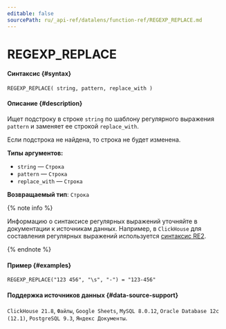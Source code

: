```yaml
---
editable: false
sourcePath: ru/_api-ref/datalens/function-ref/REGEXP_REPLACE.md
---
```


# REGEXP_REPLACE



#### Синтаксис {#syntax}


```
REGEXP_REPLACE( string, pattern, replace_with )
```

#### Описание {#description}
Ищет подстроку в строке `string` по шаблону регулярного выражения `pattern` и заменяет ее строкой `replace_with`.

Если подстрока не найдена, то строка не будет изменена.

**Типы аргументов:**
- `string` — `Строка`
- `pattern` — `Строка`
- `replace_with` — `Строка`


**Возвращаемый тип**: `Строка`

{% note info %}

Информацию о синтаксисе регулярных выражений уточняйте в документации к источникам данных. Например, в `ClickHouse` для составления регулярных выражений используется [синтаксис RE2](https://github.com/google/re2/wiki/Syntax).

{% endnote %}


#### Пример {#examples}

```
REGEXP_REPLACE("123 456", "\s", "-") = "123-456"
```


#### Поддержка источников данных {#data-source-support}

`ClickHouse 21.8`, `Файлы`, `Google Sheets`, `MySQL 8.0.12`, `Oracle Database 12c (12.1)`, `PostgreSQL 9.3`, `Яндекс Документы`.
